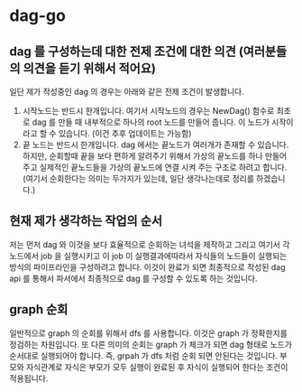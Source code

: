 # dag-go
## dag 를 구성하는데 대한 전제 조건에 대한 의견 (여러분들의 의견을 듣기 위해서 적어요)
일단 제가 작성중인 dag 의 경우는 아래와 같은 전제 조건이 발생합니다.
1. 시작노드는 반드시 한개입니다. 여기서 시작노드의 경우는 NewDag() 함수로 최초로 dag 를 만들 때  내부적으로 하나의 root 노드를 만들어 줍니다. 
이 노드가 시작이라고 할 수 있습니다. (이건 추후 업데이트는 가능함) 
2. 끝 노드는 반드시 한개입니다. dag 에서는 끝노드가 여러개가 존재할 수 있습니다. 하지만, 순회할때 끝을 보다 편하게 알려주기 위해서 가상의 끝노드를 하나 만들어주고
실제적인 끝노드들을 가상의 끝노드에 연결 시켜 주는 구조로 하려고 합니다. (여기서 순회한다는 의미는 두가지가 있는데, 일단 생각나는데로 정리를 하겠습니다.)

## 현재 제가 생각하는 작업의 순서
저는 먼저 dag 와 이것을 보다 효율적으로 순회하는 녀석을 제작하고 그리고 여기서 각 노드에서 job 을 실행시키고 이 job 이 실행결과에따라서 자식들의 노드들이 실행되는 방식의 파이프라인을 구성하려고 합니다.
이것이 완료가 되면 최종적으로 작성된 dag api 를 통해서 파서에서 최종적으로 dag 를 구성할 수 있도록 하는 것입니다.

## graph 순회
일반적으로 graph 의 순회를 위해서 dfs 를 사용합니다. 이것은 graph 가 정확한지를 정검하는 차원입니다.
또 다른 의미의 순회는 graph 가 체크가 되면 dag 형태로 노드가 순서대로 실행되어야 합니다. 즉, grpah 가 dfs 처럼 순회 되면 안된다는 것입니다.
부모와 자식관계로 자식은 부모가 모두 실행이 완료된 후 자식이 실행되어 한다는 조건이 적용됩니다.
